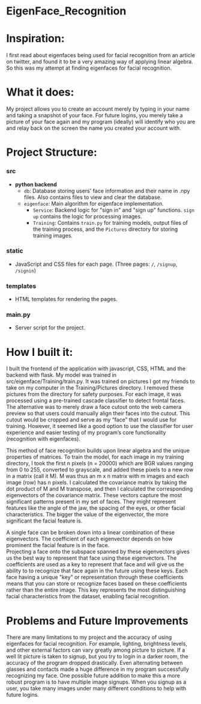# EigenFace_Recognition

# Inspiration: 
I first read about eigenfaces being used for facial recognition from an article on twitter, and found it to be a very amazing way of applying linear algebra. So this was my attempt at finding eigenfaces for facial recognition.

# What it does: 
My project allows you to create an account merely by typing in your name and taking a snapshot of your face. For future logins, you merely take a picture of your face again and my program (ideally) will identify who you are and relay back on the screen the name you created your account with.

# Project Structure:

### src
- **python backend**
    - `db`: Database storing users' face information and their name in .npy files. Also contains files to view and clear the database.
    - `eigenface`: Main algorithm for eigenface implementation.
        - `Service`: Backend logic for "sign in" and "sign up" functions. `sign up` contains the logic for processing images.
        - `Training`: Contains `train.py` for training models, output files of the training process, and the `Pictures` directory for storing training images.

### static
- JavaScript and CSS files for each page. (Three pages: `/`, `/signup`, `/signin`)

### templates
- HTML templates for rendering the pages.

### main.py
- Server script for the project.

# How I built it:
I built the frontend of the application with javascript, CSS, HTML and the backend with flask. My model was trained in src/eigenface/Training/train.py. It was trained on pictures I got my friends to take on my computer in the Training/Pictures directory. I removed these pictures from the directory for safety purposes. For each image, it was processed using a pre-trained cascade classifier to detect frontal faces. The alternative was to merely draw a face cutout onto the web camera preview so that users could manually align their faces into the cutout. This cutout would be cropped and serve as my “face” that I would use for training. However, it seemed like a good option to use the classifier for user experience and easier testing of my program’s core functionality (recognition with eigenfaces). 

This method of face recognition builds upon linear algebra and the unique properties of matrices. To train the model, for each image in my training directory, I took the first n pixels (n = 20000) which are BGR values ranging from 0 to 255, converted to grayscale, and added these pixels to a new row in a matrix (call it M). M was thus an m x n matrix with m images and each image (row) has n pixels. I calculated the covariance matrix by taking the dot product of M and M transpose, and then I calculated the corresponding eigenvectors of the covariance matrix. These vectors capture the most significant patterns present in my set of faces. They might represent features like the angle of the jaw, the spacing of the eyes, or other facial characteristics. The bigger the value of the eigenvector, the more significant the facial feature is.

A single face can be broken down into a linear combination of these eigenvectors. The coefficient of each eigenvector depends on how prominent the facial feature is in the face.  
Projecting a face onto the subspace spanned by these eigenvectors gives us the best way to represent that face using these eigenvectors. The coefficients are used as a key to represent that face and will give us the ability to to recognize that face again in the future using these keys. Each face having a unique "key" or representation through these coefficients means that you can store or recognize faces based on these coefficients rather than the entire image. This key represents the most distinguishing facial characteristics from the dataset, enabling facial recognition.

# Problems and Future Improvements

There are many limitations to my project and the accuracy of using eigenfaces for facial recognition. For example, lighting, brightness levels, and other external factors can vary greatly among picture to picture. If a well lit picture is taken to signup, but you try to login in a darker room, the accuracy of the program dropped drastically. Even alternating between glasses and contacts made a huge difference in my program successfully recognizing my face. One possible future addition to make this a more robust program is to have multiple image signups. When you signup as a user, you take many images under many different conditions to help with future logins. 
